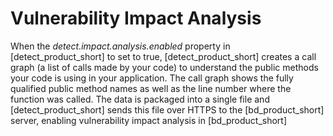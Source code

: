 # Vulnerability Impact Analysis

When the *detect.impact.analysis.enabled* property in [detect_product_short] to set to true, [detect_product_short] creates a call graph (a list of calls made by your code)
to understand the public methods your code is using in your application.
The call graph shows the fully qualified public method names as well as the line number where the function was called.
The data is packaged into a single file and [detect_product_short] sends this file over HTTPS to the [bd_product_short] server, enabling vulnerability impact analysis in [bd_product_short]
